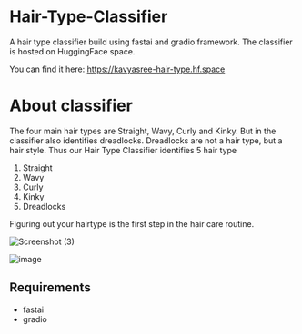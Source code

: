 # Hair-Type-Classifier
A hair type classifier build using fastai and gradio framework. The classifier is hosted on HuggingFace space.

You can find it here: https://kavyasree-hair-type.hf.space


# About classifier
The four main hair types are Straight, Wavy, Curly and Kinky. But in the classifier also identifies dreadlocks. Dreadlocks are not a hair type, but a hair style. Thus our Hair Type Classifier identifies 5 hair type
1. Straight
2. Wavy
3. Curly
4. Kinky
5. Dreadlocks

Figuring out your hairtype is the first step in the hair care routine.

![Screenshot (3)](https://github.com/Kavya-sree/Hair-Type-Classifier/assets/27502670/94ca1a9e-749b-4748-828c-d2dce5b1ef36)

![image](https://github.com/Kavya-sree/Hair-Type-Classifier/assets/27502670/398fd1ea-2816-421c-aea3-b2beb5716412)



## Requirements
* fastai
* gradio





